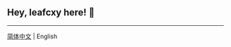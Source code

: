 ## Hey, leafcxy here! :wave: 

----

[简体中文](https://github.com/leafcxy/leafcxy/blob/main/README.md) | English

